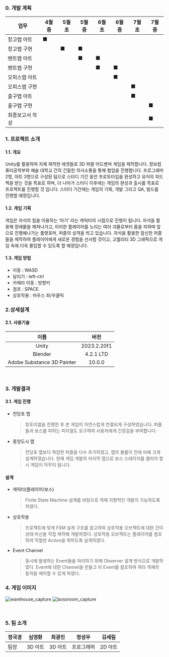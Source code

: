 ### 0. 개발 계획

| 업무             | 4월 중 | 5월 초 | 5월 중 | 6월 초 | 6월 중 | 7월 초 | 7월 중 |
|------------------|----------|--------|--------|--------|--------|--------|--------|
| 창고맵 아트       | ■        |        |        |        |        |        |        |
| 창고맵 구현       |          | ■      | ■      |        |        |        |        |
| 벤트맵 아트       |          |        | ■      | ■      |        |        |        |
| 벤트맵 구현       |          |        |        | ■      | ■      |        |        |
| 오피스맵 아트     |          |        |        |        | ■      |        |        |
| 오피스맵 구현     |          |        |        |        |        | ■      |        |
| 출구맵 아트       |          |        |        |        |        | ■      |       |
| 출구맵 구현       |          |        |        |        |        |        | ■      |
| 최종보고서 작성   |          |        |        |        |        |        |  ■     |




### 1. 프로젝트 소개

#### 1.1. 개요
Unity를 활용하여 자체 제작한 에셋들로 3D 퍼즐 어드벤쳐 게임을 제작합니다. 정보컴퓨터공학부와 예술 대학교 간의 긴밀한 의사소통을 통해 협업을 진행합니다. 프로그래머 2명, 아트 3명으로 구성된 팀으로 스터디 기간 동안 프로토타입을 완성하고 유저의 피드백을 받는 것을 목표로 하며, 더 나아가 스터디 이후에는 게임의 완성과 출시를 목표로 프로젝트를 진행할 것 입니다. 스터디 기간에는 게임의 기획, 개발 그리고 QA, 빌드를 진행할 예정입니다.
<br/>

#### 1.2. 게임 기획
게임은 자석의 힘을 이용하는 ‘마기’ 라는 캐릭터의 시점으로 진행이 됩니다. 자석을 활용해 장애물을 헤쳐나가고, 이러한 플레이어를 노리는 여러 괴물로부터 몸을 피하며 앞으로 진행해나가는 플랫포머, 퍼즐의 성격을 띄고 있습니다. 자석을 활용한 참신한 퍼즐들을 제작하여 플레이어에게 새로운 경험을 선사할 것이고, 고퀄리티 3D 그래픽으로 게임 속에 더욱 몰입할 수 있도록 할 예정입니다.

#### 1.3. 게임 방법
- 이동 : WASD</br>
- 달리기 : left-ctrl</br>
- 카메라 이동 : 방향키</br>
- 점프 : SPACE</br>
- 상호작용 : 마우스 좌/우클릭


### 2.상세설계

#### 2.1. 사용기술
| 이름                        | 버전          |
|:---------------------------:|:-------------:|
| Unity                       | 2023.2.20f1   |
| Blender                     | 4.2.1 LTD     |
| Adobe Substance 3D Painter  | 10.0.0        |
<br/>


### 3. 개발결과

#### 3.1. 게임 진행
- 전당포 맵
  > 튜토리얼을 진행한 후 본 게임이 자연스럽게 연결되게 구성하였습니다.
  > 퍼즐들과 보스를 피하는 피지컬도 요구하여 사용자에게 긴장감을 부여합니다.

- 중앙도시 맵
  > 전당포 맵보다 복잡한 퍼즐을 다수 추가하였고, 맵의 볼륨이 전에 비해 크게 설계하였습니다.
  > 현재 게임 개발의 마지막 맵으로 보스 스테이지를 클리어 할 시 게임이 마무리 됩니다.

#### 설계
- 캐릭터(플레이어/보스)
  > Finite State Machine 설계를 바탕으로 객체 지향적인 개발이 가능하도록 하였다.
- 상호작용
  > 프로젝트에 맞게 FSM 설계 구조를 참고하여 상호작용 오브젝트에 대한 간이 상태 머신을 직접 제작해 개발하였다.
  > 상호작용 오브젝트는 플레이어를 참조하여 적절한 Action을 취하도록 설계하였다.
- Event Channel
  > 동시에 발생하는 Event들을 처리하기 위해 Observer 설계 방식으로 개발하였다.
  > Event에 대한 Channel을 만들고 이 Event를 참조하여 여러 객체의 동작을 제어할 수 있게 하였다.


### 4. 게임 이미지
![warehouse_capture](https://github.com/user-attachments/assets/78cf9c06-d527-482d-8cce-fcfb112a7a68)
![bossroom_capture](https://github.com/user-attachments/assets/88156dec-8d5b-4ba0-953a-f45cd9126d2d)

<br/>

### 5. 팀 소개
| 정국경 | 심영환 | 최광진 | 정성우   | 김세림  |
|--------|--------|--------|----------|--------|
| 팀장   | 3D 아트 | 3D 아트 | 프로그래머 | 2D 아트 |



<br/>
